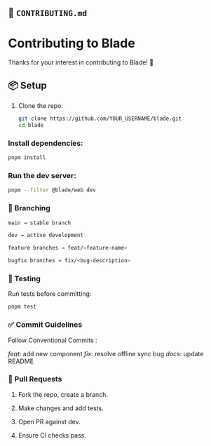 ## 📄 `CONTRIBUTING.md`

# Contributing to Blade

Thanks for your interest in contributing to Blade! 🎉

## 📦 Setup

1. Clone the repo:
    ```bash
    git clone https://github.com/YOUR_USERNAME/blade.git
    cd blade
    ```

### Install dependencies:

```bash
pnpm install
```

### Run the dev server:

```bash
pnpm --filter @blade/web dev
```

### 🔀 Branching

```bash
main → stable branch

dev → active development

feature branches → feat/<feature-name>

bugfix branches → fix/<bug-description>

```

### 🧪 Testing

Run tests before committing:

```bash
pnpm test
```

### ✅ Commit Guidelines

Follow Conventional Commits
:

_feat_: add new component
_fix_: resolve offline sync bug
_docs_: update README

### 🙌 Pull Requests

1. Fork the repo, create a branch.

2. Make changes and add tests.

3. Open PR against dev.

4. Ensure CI checks pass.
